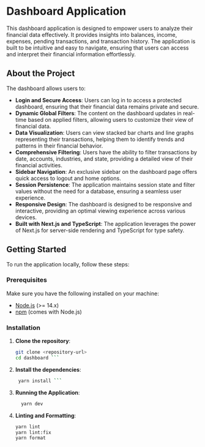# Dashboard Application
This dashboard application is designed to empower users to analyze their financial data effectively. It provides insights into balances, income, expenses, pending transactions, and transaction history. The application is built to be intuitive and easy to navigate, ensuring that users can access and interpret their financial information effortlessly.

## About the Project

The dashboard allows users to:

- **Login and Secure Access**: Users can log in to access a protected dashboard, ensuring that their financial data remains private and secure.
- **Dynamic Global Filters**: The content on the dashboard updates in real-time based on applied filters, allowing users to customize their view of financial data.
- **Data Visualization**: Users can view stacked bar charts and line graphs representing their transactions, helping them to identify trends and patterns in their financial behavior.
- **Comprehensive Filtering**: Users have the ability to filter transactions by date, accounts, industries, and state, providing a detailed view of their financial activities.
- **Sidebar Navigation**: An exclusive sidebar on the dashboard page offers quick access to logout and home options.
- **Session Persistence**: The application maintains session state and filter values without the need for a database, ensuring a seamless user experience.
- **Responsive Design**: The dashboard is designed to be responsive and interactive, providing an optimal viewing experience across various devices.
- **Built with Next.js and TypeScript**: The application leverages the power of Next.js for server-side rendering and TypeScript for type safety.

## Getting Started

To run the application locally, follow these steps:

### Prerequisites

Make sure you have the following installed on your machine:

- [Node.js](https://nodejs.org/) (>= 14.x)
- [npm](https://www.npmjs.com/) (comes with Node.js)

### Installation

1. **Clone the repository**:

   ```bash
   git clone <repository-url>
   cd dashboard ```

2.  **Install the dependencies**:

    ```bash
     yarn install ```
3. **Running the Application**:
    ```bash
      yarn dev
      ```

4. **Linting and Formatting**:
    ```bash
    yarn lint
    yarn lint:fix
    yarn format
    ```